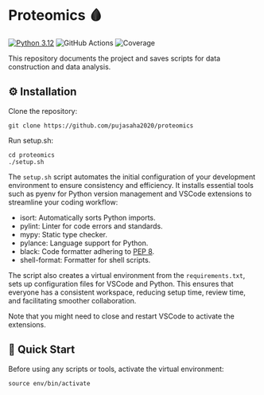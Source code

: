 # Proteomics 🩸

[![Python 3.12](https://img.shields.io/badge/python-3.12-blue.svg)](https://www.python.org/downloads/release/python-312/)
![GitHub Actions](https://github.com/AdrienSpecht/proteomics/actions/workflows/build.yml/badge.svg)
![Coverage](https://img.shields.io/endpoint?url=https://gist.githubusercontent.com/AdrienSpecht/bfba49c1003e973932c4de7dcc3e969a/raw/proteomics_feature_debt-plot.txt)

This repository documents the project and saves scripts for data construction and data analysis.

## ⚙️ Installation

Clone the repository:

```shell
git clone https://github.com/pujasaha2020/proteomics
```

Run setup.sh:

```shell
cd proteomics
./setup.sh
```

The `setup.sh` script automates the initial configuration of your development environment to ensure consistency and efficiency. It installs essential tools such as pyenv for Python version management and VSCode extensions to streamline your coding workflow:

-   isort: Automatically sorts Python imports.
-   pylint: Linter for code errors and standards.
-   mypy: Static type checker.
-   pylance: Language support for Python.
-   black: Code formatter adhering to [PEP 8](https://pep8.org/).
-   shell-format: Formatter for shell scripts.

The script also creates a virtual environment from the `requirements.txt`, sets up configuration files for VSCode and Python. This ensures that everyone has a consistent workspace, reducing setup time, review time, and facilitating smoother collaboration.

Note that you might need to close and restart VSCode to activate the extensions.

## 💫 Quick Start

Before using any scripts or tools, activate the virtual environment:

```shell
source env/bin/activate
```
